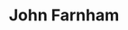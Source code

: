 ---
title: "John Farnham"
summary: "John Peter Farnham AO is a British-born Australian singer. Farnham was a teen pop idol from 1967 until 1979, billed until then as Johnny Farnham. He has since forged a career as an adult contemporary singer. His career has mostly been as a solo artist, although he replaced Glenn Shorrock as lead singer of Little River Band from 1982 to 1985.In November 1986, his solo single \"You're the Voice\" peaked at No. 1 on the Australian singles charts. The associated album, Whispering Jack, held the No. 1 position for a total of 25 weeks. Both the single and the album had top-ten success internationally, including No. 6 in the United Kingdom and No.1 in Sweden. Whispering Jack is the third-highest-selling album in Australian history, and as of May 2023 remains the highest-selling album in Australia by an Australian act.Farnham has become one of his country's best-known and most popular performers, and he is the only Australian artist to have a number-one record in five consecutive decades , with singles including \"Sadie \" in 1967, \"Raindrops Keep Fallin' on My Head\" in 1970, and \"Age of Reason\" in 1988; and albums Whispering Jack in 1986, Age of Reason in 1988, Chain Reaction in 1990, Then Again... in 1993, 33⅓ in 2000, and The Last Time in 2002. Along with touring with numerous artists, including The Seekers and international acts like Stevie Nicks and Lionel Richie, he released various collaborative albums: Tom Jones on Together in Concert ; Olivia Newton-John and Anthony Warlow, including Highlights from The Main Event ; Two Strong Hearts Live ; and Friends for Christmas .Farnham has been recognised by many honours and awards, including 1987 Australian of the Year, 1996 Officer of the Order of Australia, and 19 ARIA Awards, including his 2003 induction into the Hall of Fame. Starting in 1969, he was voted by TV Week readers as the 'King of Pop' for five consecutive years.Aside from his recording career, Farnham performed on stage with lead roles in Australian productions of Charlie Girl, Pippin and 1992's Jesus Christ Superstar. He starred in his own TV series and specials, including It's Magic , Bobby Dazzler, and Farnham and Byrne , and as a guest on numerous other popular shows such as The Don Lane Show, Countdown and Hey Hey It's Saturday."
slug: "john-farnham"
image: "john-farnham.jpg"
apple_music_artist_url: "https://music.apple.com/gb/artist/john-farnham/16144416"
wikipedia_url: "https://en.wikipedia.org/wiki/John_Farnham"
---